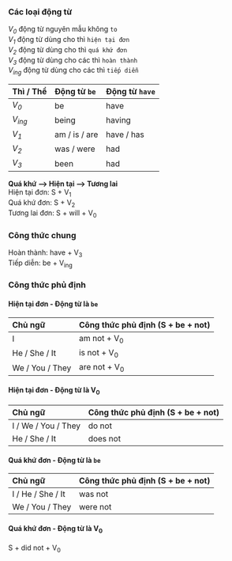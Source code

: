 ### Các loại động từ
*V<sub>0</sub>* động từ nguyên mẫu không `to`  
*V<sub>1</sub>* động từ dùng cho thì `hiện tại đơn`  
*V<sub>2</sub>* động từ dùng cho thì `quá khứ đơn`  
*V<sub>3</sub>* động từ dùng cho các thì `hoàn thành`  
*V<sub>ing</sub>* động từ dùng cho các thì `tiếp diễn`  

| Thì / Thể         | Động từ `be`   | Động từ `have`  |
|:------------------|:---------------|:----------------|
| *V<sub>0</sub>*   | be             | have            |
| *V<sub>ing</sub>* | being          | having          |
| *V<sub>1</sub>*   | am / is / are  | have / has      |
| *V<sub>2</sub>*   | was / were     | had             |
| *V<sub>3</sub>*   | been           | had             |

**Quá khứ ⟶ Hiện tại ⟶ Tương lai**  
Hiện tại đơn: S + V<sub>1</sub>  
Quá khứ đơn: S + V<sub>2</sub>  
Tương lai đơn: S + will + V<sub>0</sub>  

### Công thức chung
Hoàn thành: have + V<sub>3</sub>  
Tiếp diễn: be + V<sub>ing</sub>

### Công thức phủ định
#### Hiện tại đơn - Động từ là `be`

| Chủ ngữ          | Công thức phủ định (S + be + not)             |
|:-----------------|:----------------------------------------------|
| I                | am not + V<sub>0</sub>                        |
| He / She / It    | is not + V<sub>0</sub>                        |
| We / You / They  | are not + V<sub>0</sub>                       |

#### Hiện tại đơn - Động từ là V<sub>0</sub>

| Chủ ngữ             | Công thức phủ định (S + be + not) |
|:--------------------|:----------------------------------|
| I / We / You / They | do not                            |
| He / She / It       | does not                          |

#### Quá khứ đơn - Động từ là `be`

| Chủ ngữ           | Công thức phủ định (S + be + not) |
|:------------------|:----------------------------------|
| I / He / She / It | was not                           |
| We / You / They   | were not                          |

#### Quá khứ đơn - Động từ là V<sub>0</sub>

S + did not + V<sub>0</sub>
